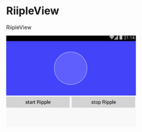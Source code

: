 # RiipleView
RiipleView

![](https://github.com/huangruzhan19921116/RiipleView/blob/master/gif/666.gif) 
